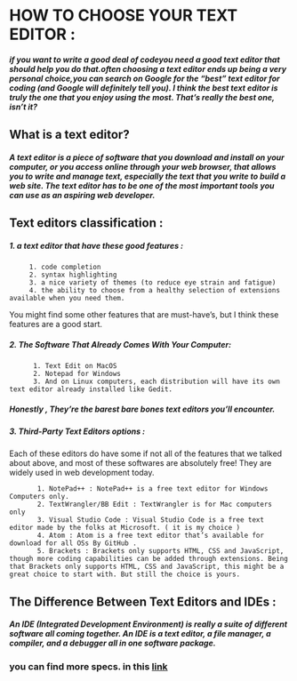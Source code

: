 # HOW TO CHOOSE YOUR TEXT EDITOR :

##### if you want to write a good deal of codeyou need a good text editor that should help you do that.*often choosing a text editor ends up being a very personal choice*,you can search on Google for the “best” text editor for coding (and Google will definitely tell you). **I think the best text editor is truly the one that you enjoy using the most. That’s really the best one, isn’t it?**

## What is a text editor?

##### A text editor is a piece of software that you download and install on your computer, or you access online through your web browser, that allows you to write and manage text, especially the text that you write to build a web site. **The text editor has to be one of the most important tools you can use as an aspiring web developer.**

## Text editors classification :

##### 1. a text editor that have these good features :
         1. code completion
         2. syntax highlighting
         3. a nice variety of themes (to reduce eye strain and fatigue)
         4. the ability to choose from a healthy selection of extensions available when you need them. 

You might find some other
features that are must-have’s, but I think these features are a good
start.

##### 2. The Software That Already Comes With Your Computer:
          1. Text Edit on MacOS
          2. Notepad for Windows
          3. And on Linux computers, each distribution will have its own text editor already installed like Gedit.
          
##### *Honestly , They’re the barest bare bones text editors you’ll encounter.*


##### 3. Third-Party Text Editors options :
Each of these editors do have some if not all of the features that we talked about above, and most of these softwares are absolutely free! They are widely used in web development today.

           1. NotePad++ : NotePad++ is a free text editor for Windows Computers only.
           2. TextWrangler/BB Edit : TextWrangler is for Mac computers only
           3. Visual Studio Code : Visual Studio Code is a free text editor made by the folks at Microsoft. ( it is my choice )
           4. Atom : Atom is a free text editor that’s available for download for all OSs By GitHub .
           5. Brackets : Brackets only supports HTML, CSS and JavaScript, though more coding capabilities can be added through extensions. Being that Brackets only supports HTML, CSS and JavaScript, this might be a great choice to start with. But still the choice is yours.
           
           
## The Difference Between Text Editors and IDEs :

##### An IDE (Integrated Development Environment) is really a suite of different software all coming together. An IDE is a text editor, a file manager, a compiler, and a debugger all in one software package.

### you can find more specs. in this [link](https://codefellows.github.io/code-102-guide/curriculum/class-02/Choosing-A-Text-Editor--The-Older-Coder.pdf)

